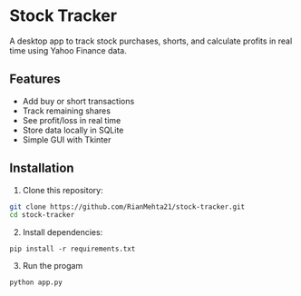 # Stock Tracker

A desktop app to track stock purchases, shorts, and calculate profits in real time using Yahoo Finance data.

## Features
- Add buy or short transactions
- Track remaining shares
- See profit/loss in real time
- Store data locally in SQLite
- Simple GUI with Tkinter

## Installation
1. Clone this repository:
```bash
git clone https://github.com/RianMehta21/stock-tracker.git
cd stock-tracker
```
2. Install dependencies:
```commandline
pip install -r requirements.txt
```

3. Run the progam
```commandline
python app.py
```
